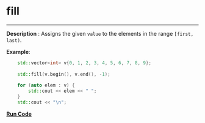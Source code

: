 # fill

----

**Description** : Assigns the given `value` to the elements in the range `[first, last)`. 

**Example**:

```c++
    std::vector<int> v{0, 1, 2, 3, 4, 5, 6, 7, 8, 9};
 
    std::fill(v.begin(), v.end(), -1);
 
    for (auto elem : v) {
        std::cout << elem << " ";
    }
    std::cout << "\n";
```

**[Run Code](https://rextester.com/HVZ89561)**

